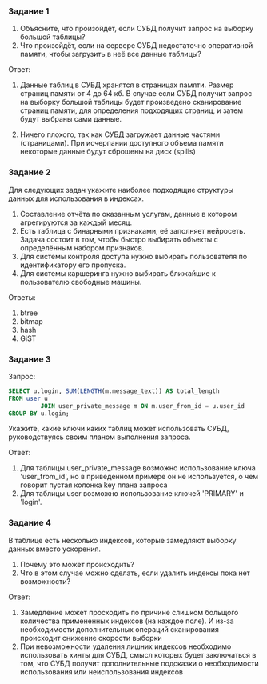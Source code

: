 ### Задание 1

1. Объясните, что произойдёт, если СУБД получит запрос на выборку большой таблицы?
2. Что произойдёт, если на сервере СУБД недостаточно оперативной памяти, чтобы загрузить в неё все данные таблицы?

Ответ:

1. Данные таблиц в СУБД хранятся в страницах памяти. Размер страниц памяти от 4 до 64 кб. В случае если СУБД получит
   запрос на выборку большой таблицы будет произведено сканирование страниц памяти, для определения подходящих страниц,
   и затем будут выбраны сами данные.

2. Ничего плохого, так как СУБД загружает данные частями (страницами). При исчерпании доступного объема памяти некоторые
   данные будут сброшены на диск (spills)

### Задание 2

Для следующих задач укажите наиболее подходящие структуры данных для использования в индексах.

1. Составление отчёта по оказанным услугам, данные в котором агрегируются за каждый месяц.
2. Есть таблица с бинарными признаками, её заполняет нейросеть. Задача состоит в том, чтобы быстро выбирать объекты с
   определённым набором признаков.
3. Для системы контроля доступа нужно выбирать пользователя по идентификатору его пропуска.
4. Для системы каршеринга нужно выбирать ближайшие к пользователю свободные машины.

Ответы:

1. btree
2. bitmap
3. hash
4. GiST

### Задание 3

Запрос:

```sql
SELECT u.login, SUM(LENGTH(m.message_text)) AS total_length
FROM user u
         JOIN user_private_message m ON m.user_from_id = u.user_id
GROUP BY u.login;

```

Укажите, какие ключи каких таблиц может использовать СУБД, руководствуясь своим планом выполнения запроса.

Ответ:

1. Для таблицы user_private_message возможно использование ключа 'user_from_id', но в приведенном примере он не
   используется, о чем говорит пустая колонка key плана запроса
2. Для таблицы user возможно использование ключей 'PRIMARY' и 'login'.

### Задание 4

В таблице есть несколько индексов, которые замедляют выборку данных вместо ускорения.

1. Почему это может происходить?
2. Что в этом случае можно сделать, если удалить индексы пока нет возможности?

Ответ:

1. Замедление может просходить по причине слишком больщого количества примененных индексов (на каждое поле). И из-за
   необходимости дополнительных операций сканирования происходит снижение скорости выборки
2. При невозможности удаления лишних индексов необходимо использовать хинты для СУБД, смысл которых будет заключаться в
   том, что СУБД получит дополнительные подсказки о необходимости использования или неиспользования индексов